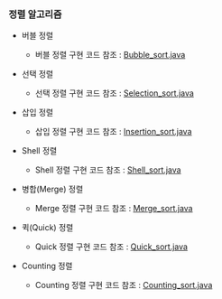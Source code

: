 ### 정렬 알고리즘
- 버블 정렬
    - 버블 정렬 구현 코드 참조 : <a href="https://github.com/hongjw1991/java-data_structure-algorithm/blob/master/Algorithm/Sort_algorithm/Bubble_sort.java">Bubble_sort.java</a>

- 선택 정렬
    - 선택 정렬 구현 코드 참조 : <a href="https://github.com/hongjw1991/java-data_structure-algorithm/blob/master/Algorithm/Sort_algorithm/Selection_sort.java">Selection_sort.java</a>
     
- 삽입 정렬
    - 삽입 정렬 구현 코드 참조 : <a href="https://github.com/hongjw1991/java-data_structure-algorithm/blob/master/Algorithm/Sort_algorithm/Insertion_sort.java">Insertion_sort.java</a>

- Shell 정렬
    - Shell 정렬 구현 코드 참조 : <a href="https://github.com/hongjw1991/java-data_structure-algorithm/blob/master/Algorithm/Sort_algorithm/Shell_sort.java">Shell_sort.java</a>

- 병합(Merge) 정렬
    - Merge 정렬 구현 코드 참조 : <a href="https://github.com/hongjw1991/java-data_structure-algorithm/blob/master/Algorithm/Sort_algorithm/Merge_sort.java">Merge_sort.java</a>
     
- 퀵(Quick) 정렬
    - Quick 정렬 구현 코드 참조 : <a href="https://github.com/hongjw1991/java-data_structure-algorithm/blob/master/Algorithm/Sort_algorithm/Quick_sort.java">Quick_sort.java</a>
    
- Counting 정렬
    - Counting 정렬 구현 코드 참조 : <a href="https://github.com/hongjw1991/java-data_structure-algorithm/blob/master/Algorithm/Sort_algorithm/Counting_sort.java">Counting_sort.java</a>